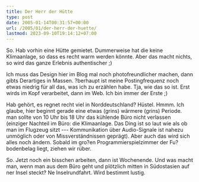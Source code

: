 ```yaml
---
title: Der Herr der Hütte
type: post
date: 2005-01-14T00:31:57+00:00
url: /2005/01/der-herr-der-huette/
lastmod: 2023-09-10T19:14:12+07:00
---
```

So. Hab vorhin eine Hütte gemietet. Dummerweise hat die keine Klimaanlage, so dass es recht warm werden könnte. Aber das macht nichts, so wird das ganze Erlebnis authentischer ;)

Ich muss das Design hier im Blog mal noch photofreundlicher machen, dann gibts Derartiges in Massen. ?berhaupt ist meine Postingfrequenz noch etwas niedrig für all das, was ich zu erzählen habe. Tja, wie das so ist. Erst wirds im Kopf verarbeitet, dann im Web. Ich bin immer der Erste ;)

Hab gehört, es regnet recht viel in Norddeutschland? Hüstel. Hmmm. Ich glaube, hier beginnt gerade eine etwas (grins) wärmere (grins) Periode. man sollte von 10 Uhr bis 18 Uhr das kühlende Büro nicht verlassen (einziger Nachteil im Büro: die Klimaanlage. Das Ding ist so laut wie als ob man im Flugzeug sitzt --- Kommunikation über Audio-Signale ist nahezu unmöglich oder von Missverständnissen geprägt). Aber auch das wird sich alles noch ändern. Sobald im gro?en Programmierspielzimmer der Fu?bodenbelag liegt, ziehen wir rüber.

So. Jetzt noch ein bisschen arbeiten, dann ist Wochenende. Und was macht man, wenn man aus dem Büro geht und plötzlich mitten in Südostasien auf ner Insel steckt? Ne Inselrundfahrt. Wird bestimmt lustig.

